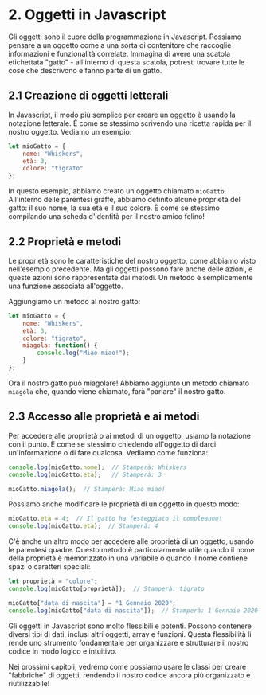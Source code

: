 # 2. Oggetti in Javascript

Gli oggetti sono il cuore della programmazione in Javascript. Possiamo pensare a un oggetto come a una sorta di contenitore che raccoglie informazioni e funzionalità correlate. Immagina di avere una scatola etichettata "gatto" - all'interno di questa scatola, potresti trovare tutte le cose che descrivono e fanno parte di un gatto.

## 2.1 Creazione di oggetti letterali

In Javascript, il modo più semplice per creare un oggetto è usando la notazione letterale. È come se stessimo scrivendo una ricetta rapida per il nostro oggetto. Vediamo un esempio:

```javascript
let mioGatto = {
    nome: "Whiskers",
    età: 3,
    colore: "tigrato"
};
```

In questo esempio, abbiamo creato un oggetto chiamato `mioGatto`. All'interno delle parentesi graffe, abbiamo definito alcune proprietà del gatto: il suo nome, la sua età e il suo colore. È come se stessimo compilando una scheda d'identità per il nostro amico felino!

## 2.2 Proprietà e metodi

Le proprietà sono le caratteristiche del nostro oggetto, come abbiamo visto nell'esempio precedente. Ma gli oggetti possono fare anche delle azioni, e queste azioni sono rappresentate dai metodi. Un metodo è semplicemente una funzione associata all'oggetto.

Aggiungiamo un metodo al nostro gatto:

```javascript
let mioGatto = {
    nome: "Whiskers",
    età: 3,
    colore: "tigrato",
    miagola: function() {
        console.log("Miao miao!");
    }
};
```

Ora il nostro gatto può miagolare! Abbiamo aggiunto un metodo chiamato `miagola` che, quando viene chiamato, farà "parlare" il nostro gatto.

## 2.3 Accesso alle proprietà e ai metodi

Per accedere alle proprietà o ai metodi di un oggetto, usiamo la notazione con il punto. È come se stessimo chiedendo all'oggetto di darci un'informazione o di fare qualcosa. Vediamo come funziona:

```javascript
console.log(mioGatto.nome);  // Stamperà: Whiskers
console.log(mioGatto.età);   // Stamperà: 3

mioGatto.miagola();  // Stamperà: Miao miao!
```

Possiamo anche modificare le proprietà di un oggetto in questo modo:

```javascript
mioGatto.età = 4;  // Il gatto ha festeggiato il compleanno!
console.log(mioGatto.età);  // Stamperà: 4
```

C'è anche un altro modo per accedere alle proprietà di un oggetto, usando le parentesi quadre. Questo metodo è particolarmente utile quando il nome della proprietà è memorizzato in una variabile o quando il nome contiene spazi o caratteri speciali:

```javascript
let proprietà = "colore";
console.log(mioGatto[proprietà]);  // Stamperà: tigrato

mioGatto["data di nascita"] = "1 Gennaio 2020";
console.log(mioGatto["data di nascita"]);  // Stamperà: 1 Gennaio 2020
```

Gli oggetti in Javascript sono molto flessibili e potenti. Possono contenere diversi tipi di dati, inclusi altri oggetti, array e funzioni. Questa flessibilità li rende uno strumento fondamentale per organizzare e strutturare il nostro codice in modo logico e intuitivo.

Nei prossimi capitoli, vedremo come possiamo usare le classi per creare "fabbriche" di oggetti, rendendo il nostro codice ancora più organizzato e riutilizzabile!
